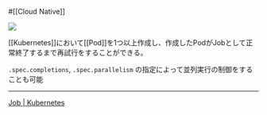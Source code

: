 #[[Cloud Native]]

![](https://github.com/kubernetes/community/raw/master/icons/png/resources/labeled/job-128.png)

[[Kubernetes]]において[[Pod]]を1つ以上作成し、作成したPodがJobとして正常終了するまで再試行をすることができる。

`.spec.completions`, `.spec.parallelism` の指定によって並列実行の制御をすることも可能

---
[Job | Kubernetes](https://kubernetes.io/ja/docs/concepts/workloads/controllers/job/)
